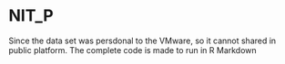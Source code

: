 # NIT_P

Since the data set was persdonal to the VMware, so it cannot shared in public platform. 
The complete code is made to run in R Markdown
